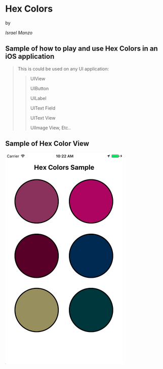 # Hex Colors

by 

*Israel Manzo*

## Sample of how to play and use Hex Colors in an iOS application

> This is could be used on any UI application:
> > UIView
> > 
> > UIButton
> > 
> > UILabel
> > 
> > UIText Field
> > 
> > UIText View
> > 
> > UIImage View, Etc..

## Sample of Hex Color View

![Alt Image Text](images/SSHex.png)